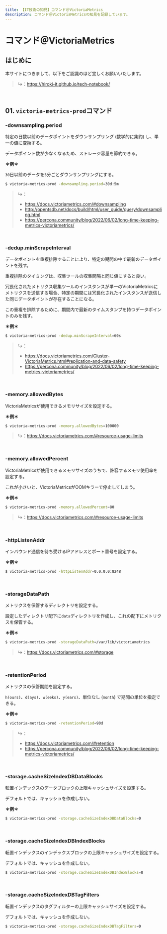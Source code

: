 ```yaml
---
title: 【IT技術の知見】コマンド＠VictoriaMetrics
description: コマンド＠VictoriaMetricsの知見を記録しています。
---
```


# コマンド＠VictoriaMetrics

## はじめに

本サイトにつきまして、以下をご認識のほど宜しくお願いいたします。

> ↪️：https://hiroki-it.github.io/tech-notebook/

<br>

## 01. `victoria-metrics-prod`コマンド

### -downsampling.period

特定の日数以前のデータポイントをダウンサンプリング (数学的に集約) し、単一の値に変換する。

データポイント数が少なくなるため、ストレージ容量を節約できる。

**＊例＊**

`30`日以前のデータを`5`分ごとダウンサンプリングにする。

```bash
$ victoria-metrics-prod -downsampling.period=30d:5m
```

> ↪️：
>
> - https://docs.victoriametrics.com/#downsampling
> - http://opentsdb.net/docs/build/html/user_guide/query/downsampling.html
> - https://percona.community/blog/2022/06/02/long-time-keeping-metrics-victoriametrics/

<br>

### -dedup.minScrapeInterval

データポイントを重複排除することにより、特定の期間の中で最新のデータポイントを残す。

重複排除のタイミングは、収集ツールの収集間隔と同じ値にすると良い。

冗長化されたメトリクス収集ツールのインスタンスが単一のVictoriaMetricsにメトリクスを送信する場合、特定の期間には冗長化されたインスタンスが送信した同じデータポイントが存在することになる。

この重複を排除するために、期間内で最新のタイムスタンプを持つデータポイントのみを残す。

**＊例＊**

```bash
$ victoria-metrics-prod -dedup.minScrapeInterval=60s
```

> ↪️：
>
> - https://docs.victoriametrics.com/Cluster-VictoriaMetrics.html#replication-and-data-safety
> - https://percona.community/blog/2022/06/02/long-time-keeping-metrics-victoriametrics/

<br>

### -memory.allowedBytes

VictoriaMetricsが使用できるメモリサイズを設定する。

**＊例＊**

```bash
$ victoria-metrics-prod -memory.allowedBytes=100000
```

> ↪️：https://docs.victoriametrics.com/#resource-usage-limits

<br>

### -memory.allowedPercent

VictoriaMetricsが使用できるメモリサイズのうちで、許容するメモリ使用率を設定する。

これが小さいと、VictoriaMetricsがOOMキラーで停止してしまう。

**＊例＊**

```bash
$ victoria-metrics-prod -memory.allowedPercent=80
```

> ↪️：https://docs.victoriametrics.com/#resource-usage-limits

<br>

### -httpListenAddr

インバウンド通信を待ち受けるIPアドレスとポート番号を設定する。

**＊例＊**

```bash
$ victoria-metrics-prod -httpListenAddr=0.0.0.0:8248
```

<br>

### -storageDataPath

メトリクスを保管するディレクトリを設定する。

設定したディレクトリ配下に`data`ディレクトリを作成し、これの配下にメトリクスを保管する。

**＊例＊**

```bash
$ victoria-metrics-prod -storageDataPath=/var/lib/victoriametrics
```

> ↪️：https://docs.victoriametrics.com/#storage

<br>

### -retentionPeriod

メトリクスの保管期間を設定する。

`h(ours)`、`d(ays)`、`w(eeks)`、`y(ears)`、単位なし (`month`) で期間の単位を指定できる。

**＊例＊**

```bash
$ victoria-metrics-prod -retentionPeriod=90d
```

> ↪️：
>
> - https://docs.victoriametrics.com/#retention
> - https://percona.community/blog/2022/06/02/long-time-keeping-metrics-victoriametrics/

<br>

### -storage.cacheSizeIndexDBDataBlocks

転置インデックスのデータブロックの上限キャッシュサイズを設定する。

デフォルトでは、キャッシュを作成しない。

**＊例＊**

```bash
$ victoria-metrics-prod -storage.cacheSizeIndexDBDataBlocks=0
```

<br>

### -storage.cacheSizeIndexDBIndexBlocks

転置インデックスのインデックスブロックの上限キャッシュサイズを設定する。

デフォルトでは、キャッシュを作成しない。

```bash
$ victoria-metrics-prod -storage.cacheSizeIndexDBIndexBlocks=0
```

<br>

### -storage.cacheSizeIndexDBTagFilters

転置インデックスのタグフィルターの上限キャッシュサイズを設定する。

デフォルトでは、キャッシュを作成しない。

```bash
$ victoria-metrics-prod -storage.cacheSizeIndexDBTagFilters=0
```

<br>
